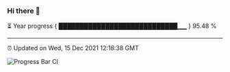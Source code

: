 ### Hi there 👋

⏳ Year progress { ████████████████████████████▁▁ } 95.48 %

---

⏰ Updated on Wed, 15 Dec 2021 12:18:38 GMT

![Progress Bar CI](https://github.com/liununu/liununu/workflows/Progress%20Bar%20CI/badge.svg)
